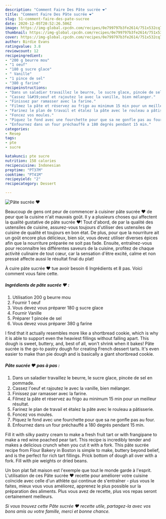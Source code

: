 ```yaml
---
description: "Comment Faire Des Pâte sucrée ❤"
title: "Comment Faire Des Pâte sucrée ❤"
slug: 51-comment-faire-des-pate-sucree
date: 2020-12-05T20:52:26.506Z
image: https://img-global.cpcdn.com/recipes/0e799797b3fe2614/751x532cq70/pate-sucree-❤-photo-principale-de-la-recette.jpg
thumbnail: https://img-global.cpcdn.com/recipes/0e799797b3fe2614/751x532cq70/pate-sucree-❤-photo-principale-de-la-recette.jpg
cover: https://img-global.cpcdn.com/recipes/0e799797b3fe2614/751x532cq70/pate-sucree-❤-photo-principale-de-la-recette.jpg
author: Birdie Evans
ratingvalue: 3.8
reviewcount: 12
recipeingredient:
- "200 g beurre mou"
- "1 oeuf"
- "180 g sucre glace"
- " Vanille"
- "1 pince de sel"
- "380 g farine"
recipeinstructions:
- "Dans un saladier travaillez le beurre, le sucre glace, pincée de sel en pommade."
- "Cassez l&#39;oeuf et rajoutez le avec la vanille, bien mélanger."
- "Finissez par ramasser avec la farine."
- "Filmez la pâte et réservez au frigo au minimum 15 min pour un meilleur résultat."
- "Farinez le plan de travail et étalez la pâte avec le rouleau a pâtisserie."
- "Foncez vos moules."
- "Piquez le fond avec une fourchette pour que sa ne gonfle pas au four."
- "Enfournez dans un four préchauffé a 180 degrés pendant 15 min."
categories:
- Resep
tags:
- pte
- sucre

katakunci: pte sucre 
nutrition: 158 calories
recipecuisine: Indonesian
preptime: "PT37M"
cooktime: "PT41M"
recipeyield: "2"
recipecategory: Dessert

---
```



![Pâte sucrée ❤](https://img-global.cpcdn.com/recipes/0e799797b3fe2614/751x532cq70/pate-sucree-❤-photo-principale-de-la-recette.jpg)

Beaucoup de gens ont peur de commencer à cuisiner pâte sucrée ❤ de peur que la cuisine n'ait mauvais goût. Il y a plusieurs choses qui affectent la qualité gustative de pâte sucrée ❤! Tout d'abord, de par la qualité des ustensiles de cuisine, assurez-vous toujours d'utiliser des ustensiles de cuisine de qualité et toujours en bon état. De plus, pour que la nourriture ait un goût encore plus délicieux, bien sûr, vous devez utiliser diverses épices afin que la nourriture préparée ne soit pas fade. Ensuite, entraînez-vous pour reconnaître les différentes saveurs de la cuisine, profitez de chaque activité culinaire de tout cœur, car la sensation d'être excité, calme et non pressé affecte aussi le résultat final du plat!

<!--inarticleads1-->

À cuire pâte sucrée ❤ tue avoir besoin 6 Ingrédients et 8 pas. Voici comment vous faire cette.

##### Ingrédients de pâte sucrée ❤ :

1. Utilisation 200 g beurre mou
1. Fournir 1 oeuf
1. Vous devez vous préparer 180 g sucre glace
1. Fournir  Vanille
1. Préparer 1 pincée de sel
1. Vous devez vous préparer 380 g farine


I find that it actually resembles more like a shortbread cookie, which is why it is able to support even the heaviest fillings without falling apart. This dough is sweet, buttery, and, best of all, won&#39;t shrink when it bakes! Pâte sucrée is the go-to pastry dough for creating French dessert tarts. It&#39;s even easier to make than pie dough and is basically a giant shortbread cookie. 

<!--inarticleads2-->

##### Pâte sucrée ❤ pas à pas :

1. Dans un saladier travaillez le beurre, le sucre glace, pincée de sel en pommade.
1. Cassez l&#39;oeuf et rajoutez le avec la vanille, bien mélanger.
1. Finissez par ramasser avec la farine.
1. Filmez la pâte et réservez au frigo au minimum 15 min pour un meilleur résultat.
1. Farinez le plan de travail et étalez la pâte avec le rouleau a pâtisserie.
1. Foncez vos moules.
1. Piquez le fond avec une fourchette pour que sa ne gonfle pas au four.
1. Enfournez dans un four préchauffé a 180 degrés pendant 15 min.


Fill it with silky pastry cream to make a fresh fruit tart or with frangipane to make a red wine poached pear tart. This recipe is incredibly tender and makes a delicious crunch when you cut it with a fork. This pâte sucrée recipe from Flour Bakery in Boston is simple to make, buttery beyond belief, and is the perfect for rich tart fillings. Prick bottom of dough all over with a fork. Fill with pie weights or dried beans. 

<!--inarticleads1-->

<p>
Un bon plat fait maison est l'exemple que tout le monde garde à l'esprit. L'utilisation de ces Pâte sucrée ❤ recette pour améliorer votre cuisine coïncide avec celle d'un athlète qui continue de s'entraîner - plus vous le faites, mieux vous vous améliorez, apprenez le plus possible sur la préparation des aliments. Plus vous avez de recette, plus vos repas seront certainement meilleurs.
</p>

<p>
<i>Si vous trouvez cette Pâte sucrée ❤ recette utile, partagez-la avec vos bons amis ou votre famille, merci et bonne chance.</i>
</p>
